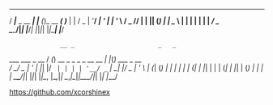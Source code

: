  ____               _     _            _     
 / ___|___  _ __ ___| |__ (_)_ __   ___( )___ 
| |   / _ \| '__/ __| '_ \| | '_ \ / _ \// __|
| |__| (_) | |  \__ \ | | | | | | |  __/ \__ \
 \____\___/|_|  |___/_| |_|_|_| |_|\___| |___/
                                              
                  __ _                       _   _             
  ___ ___  _ __  / _(_) __ _ _   _ _ __ __ _| |_(_) ___  _ __  
 / __/ _ \| '_ \| |_| |/ _` | | | | '__/ _` | __| |/ _ \| '_ \ 
| (_| (_) | | | |  _| | (_| | |_| | | | (_| | |_| | (_) | | | |
 \___\___/|_| |_|_| |_|\__, |\__,_|_|  \__,_|\__|_|\___/|_| |_|
                       |___/                                   

https://github.com/xcorshinex
